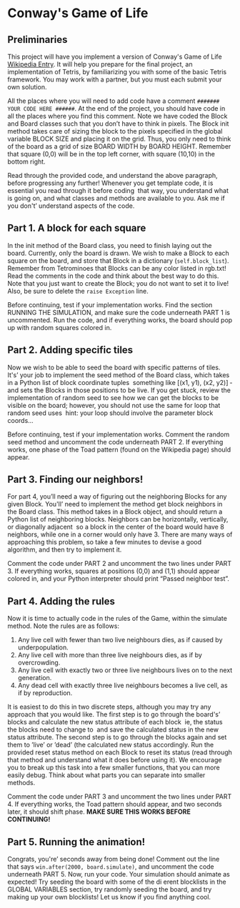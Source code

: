 # Conway's Game of Life


## Preliminaries

This project will have you implement a version of Conway's Game of Life [Wikipedia Entry](http://en.wikipedia.org/wiki/Conway_game_of_life). It will help you prepare for the final project, an implementation of Tetris, by familiarizing you with some of the basic Tetris framework. You may work with a partner, but you must each submit your own solution.

All the places where you will need to add code have a comment `####### YOUR CODE HERE ######`. At the end of the project, you should have code in all the places where you find this comment. Note we have coded the Block and Board classes such that you don’t have to think in pixels. The Block init method takes care of sizing the block to the pixels specified in the global variable BLOCK SIZE and placing it on the grid. Thus, you only need to think of the board as a grid of size BOARD WIDTH by BOARD HEIGHT. Remember that square (0,0) will be in the top left corner, with square (10,10) in the bottom right.

 Read through the provided code, and understand the above paragraph, before progressing any further! Whenever you get template code, it is essential you read through it before coding ­ that way, you understand what is going on, and what classes and methods are available to you. Ask me if you don't’ understand aspects of the code.

## Part 1. A block for each square

In the init method of the Board class, you need to finish laying out the board. Currently, only the board is drawn. We wish to make a Block to each square on the board, and store that Block in a dictionary (`self.block_list`). Remember from Tetrominoes that Blocks can be any color listed in rgb.txt! Read the comments in the code and think about the best way to do this. Note that you just want to create the Block; you do not want to set it to live! Also, be sure to delete the `raise Exception` line.

 Before continuing, test if your implementation works. Find the section RUNNING THE SIMULATION, and make sure the code underneath PART 1 is uncommented. Run the code, and if everything works, the board should pop up with random squares colored in.


## Part 2. Adding specific tiles

Now we wish to be able to seed the board with specific patterns of tiles. It's’ your job to implement the seed method of the Board class, which takes in a Python list of block coordinate tuples ­ something like [(x1, y1), (x2, y2)] ­ and sets the Blocks in those positions to be live. If you get stuck, review the implementation of random seed to see how we can get the blocks to be visible on the board; however, you should not use the same for loop that random seed uses ­ hint: your loop should involve the parameter block coords...

 Before continuing, test if your implementation works. Comment the random seed method and uncomment the code underneath PART 2. If everything works, one phase of the Toad pattern (found on the Wikipedia page) should appear.


## Part 3. Finding our neighbors!

For part 4, you’ll need a way of figuring out the neighboring Blocks for any given Block. You'll’ need to implement the method get block neighbors in the Board class. This method takes in a Block object, and should return a Python list of neighboring blocks. Neighbors can be horizontally, vertically, or diagonally adjacent ­ so a block in the center of the board would have 8 neighbors, while one in a corner would only have 3. There are many ways of approaching this problem, so take a few minutes to devise a good algorithm, and then try to implement it.

 Comment the code under PART 2 and uncomment the two lines under PART 3. If everything works, squares at positions (0,0) and (1,1) should appear colored in, and your Python interpreter should print “Passed neighbor test”.

## Part 4. Adding the rules

Now it is time to actually code in the rules of the Game, within the simulate method. Note the rules are as follows:

1.	Any live cell with fewer than two live neighbours dies, as if caused by under­population.
1.	Any live cell with more than three live neighbours dies, as if by overcrowding.
1.	Any live cell with exactly two or three live neighbours lives on to the next generation.
1.	Any dead cell with exactly three live neighbours becomes a live cell, as if by reproduction.

It is easiest to do this in two discrete steps, although you may try any approach that you would like. The first step is to go through the board's’ blocks and calculate the new status attribute of each block ­ ie, the status the blocks need to change to ­ and save the calculated status in the new status attribute. The second step is to go through the blocks again and set them to ’live’ or ’dead’ (the calculated new status accordingly. Run the provided reset status method on each Block to reset its status (read through that method and understand what it does before using it). We encourage you to break up this task into a few smaller functions, that you can more easily debug. Think about what parts you can separate into smaller methods.

 Comment the code under PART 3 and uncomment the two lines under PART 4. If everything works, the Toad pattern should appear, and two seconds later, it should shift phase. **MAKE SURE THIS WORKS BEFORE CONTINUING!**


## Part 5. Running the animation!

Congrats, you're’ seconds away from being done! Comment out the line that says `win.after(2000, board.simulate)`, and uncomment the code underneath PART 5. Now, run your code. Your simulation should animate as expected! Try seeding the board with some of the di erent blocklists in the GLOBAL VARIABLES section, try randomly seeding the board, and try making up your own blocklists! Let us know if you find anything cool.
